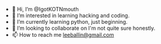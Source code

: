- 👋 Hi, I’m @IgotKOTNmouth
- 👀 I’m interested in learning hacking and coding.
- 🌱 I’m currently learning python, just beginning.
- 💞️ I’m looking to collaborate on I'm not quite sure honestly.
- 📫 How to reach me leeballin@gmail.com

<!---
IgotKOTNmouth/IgotKOTNmouth is a ✨ special ✨ repository because its `README.md` (this file) appears on your GitHub profile.
You can click the Preview link to take a look at your changes.
--->
